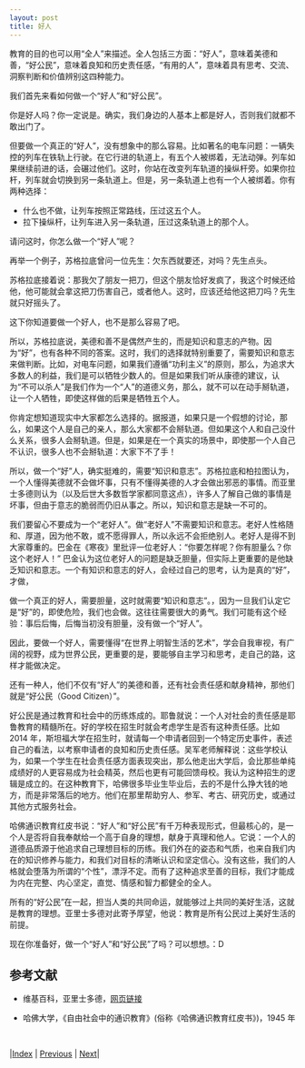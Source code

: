```yaml
---
layout: post
title: 好人
---
```


教育的目的也可以用“全人”来描述。全人包括三方面：“好人”，意味着美德和善，“好公民”，意味着良知和历史责任感，“有用的人”，意味着具有思考、交流、洞察判断和价值辨别这四种能力。

我们首先来看如何做一个“好人”和“好公民”。

你是好人吗？你一定说是。确实，我们身边的人基本上都是好人，否则我们就都不敢出门了。

但要做一个真正的“好人”，没有想象中的那么容易。比如著名的电车问题：一辆失控的列车在铁轨上行驶。在它行进的轨道上，有五个人被绑着，无法动弹。列车如果继续前进的话，会碾过他们。这时，你站在改变列车轨道的操纵杆旁。如果你拉杆，列车就会切换到另一条轨道上。但是，另一条轨道上也有一个人被绑着。你有两种选择：

- 什么也不做，让列车按照正常路线，压过这五个人。
- 拉下操纵杆，让列车进入另一条轨道，压过这条轨道上的那个人。

请问这时，你怎么做一个“好人”呢？

再举一个例子，苏格拉底曾问一位先生：欠东西就要还，对吗？先生点头。

苏格拉底接着说：那我欠了朋友一把刀，但这个朋友恰好发疯了，我这个时候还给他，他可能就会拿这把刀伤害自己，或者他人。这时，应该还给他这把刀吗？先生就只好摇头了。

这下你知道要做一个好人，也不是那么容易了吧。

所以，苏格拉底说，美德和善不是偶然产生的，而是知识和意志的产物。因为“好”，也有各种不同的答案。这时，我们的选择就特别重要了，需要知识和意志来做判断。比如，对电车问题，如果我们遵循“功利主义”的原则，那么，为追求大多数人的利益，我们是可以牺牲少数人的。但是如果我们听从康德的建议，认为“不可以杀人”是我们作为一个“人”的道德义务，那么，就不可以在动手掰轨道，让一个人牺牲，即使这样做的后果是牺牲五个人。

你肯定想知道现实中大家都怎么选择的。据报道，如果只是一个假想的讨论，那么，如果这个人是自己的亲人，那么大家都不会掰轨道。但如果这个人和自己没什么关系，很多人会掰轨道。但是，如果是在一个真实的场景中，即使那一个人自己不认识，很多人也不会掰轨道：大家下不了手！

所以，做一个“好”人，确实挺难的，需要“知识和意志”。苏格拉底和柏拉图认为，一个人懂得美德就不会做坏事，只有不懂得美德的人才会做出邪恶的事情。而亚里士多德则认为（以及后世大多数哲学家都同意这点），许多人了解自己做的事情是坏事，但由于意志的脆弱而仍旧从事之。所以，知识和意志是缺一不可的。

我们要留心不要成为一个“老好人”。做“老好人”不需要知识和意志。老好人性格随和、厚道，因为他不敢，或不愿得罪人，所以永远不会拒绝别人。老好人是得不到大家尊重的。巴金在《寒夜》里批评一位老好人：“你要怎样呢？你有胆量么？你这个老好人！” 巴金认为这位老好人的问题是缺乏胆量，但实际上更重要的是他缺乏知识和意志。一个有知识和意志的好人，会经过自己的思考，认为是真的“好”，才做，

做一个真正的好人，需要胆量，这时就需要“知识和意志”。，因为一旦我们认定它是“好”的，即使危险，我们也会做。这往往需要很大的勇气。我们可能有这个经验：事后后悔，后悔当初没有胆量，没有做一个“好人”。

因此，要做一个好人，需要懂得“在世界上明智生活的艺术”，学会自我审视，有广阔的视野，成为世界公民，更重要的是，要能够自主学习和思考，走自己的路，这样才能做决定。

还有一种人，他们不仅有“好人”的美德和善，还有社会责任感和献身精神，那他们就是“好公民（Good Citizen）”。

好公民是通过教育和社会中的历练炼成的。耶鲁就说：一个人对社会的责任感是耶鲁教育的精髓所在。好的学校在招生时就会考虑学生是否有这种责任感。比如 2014 年，斯坦福大学在招生时，就请每一个申请者回到一个特定历史事件，表述自己的看法，以考察申请者的良知和历史责任感。吴军老师解释说：这些学校认为，如果一个学生在社会责任感方面表现突出，那么他走出大学后，会比那些单纯成绩好的人更容易成为社会精英，然后也更有可能回馈母校。我认为这种招生的逻辑是成立的。在这种教育下，哈佛很多毕业生毕业后，去的不是什么挣大钱的地方，而是非常落后的地方。他们在那里帮助穷人、参军、考古、研究历史，或通过其他方式服务社会。

哈佛通识教育红皮书说：“好人”和“好公民”有千万种表现形式，但最核心的，是一个人是否将自我奉献给一个高于自身的理想，献身于真理和他人。它说：一个人的道德品质源于他追求自己理想目标的历练。我们外在的姿态和气质，也来自我们内在的知识修养与能力，和我们对目标的清晰认识和坚定信心。没有这些，我们的人格就会堕落为所谓的“个性”，漂浮不定。而有了这种追求至善的目标，我们才能成为内在完整、内心坚定，直觉、情感和智力都健全的全人。

所有的“好公民”在一起，担当人类的共同命运，就能够过上共同的美好生活，这就是教育的理想。亚里士多德对此寄予厚望，他说：教育是所有公民过上美好生活的前提。

现在你准备好，做一个“好人”和“好公民”了吗？可以想想。：D

## 参考文献

- 维基百科，亚里士多德，[网页链接](https://zh.wikipedia.org/wiki/%E4%BA%9A%E9%87%8C%E5%A3%AB%E5%A4%9A%E5%BE%B7)

- 哈佛大学，《自由社会中的通识教育》(俗称《哈佛通识教育红皮书》)，1945 年

<br/>

|[Index](../../) | [Previous](0-2-whole) | [Next](0-4-cap)|
